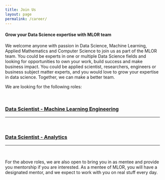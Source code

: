```yaml
---
title: Join Us
layout: page
permalink: /career/
---
```

<meta name="viewport" content="width=device-width, initial-scale=1">
<style>
#hp  {
float: left;    
 margin: 0 15px 0 0;
}
img {
  border: 2px solid #555;
}

p {
  font-family: 'Source Sans Pro', sans-serif;
  font-size: 15px;
  font-weight: normal;
}

h4 {
  font-family: 'Source Sans Pro', sans-serif;
  font-size: 15px;
  font-weight: normal;
}

body {
background-color: rgb(241,236,238);
background-color: radial-gradient(circle, rgba(241,236,238,1) 0%, rgba(97,124,196,1) 75%);
}
 
</style>
<script src="https://kit.fontawesome.com/7812f4f196.js" crossorigin="anonymous"></script>



<p><h4>Grow your Data Science expertise with MLOR team</h4></p>

<p>We welcome anyone with passion in Data Science, Machine Learning, Applied Mathematics and Computer Science to join us as part of the MLOR team. You could be experts in one or multiple Data Science fields and looking for opportunities to own your work, build success and make business impact. You could be applied scientist, researchers, engineers or business subject matter experts, and you would love to grow your expertise in data science. Together, we can make a better team.</p>
  
<p>We are looking for the following roles:</p>  
<br/>
<h3><a href="https://ml-or-ds-team.github.io/career/join-as-mle.html">Data Scientist - Machine Learning Engineering</a></h3>
<hr>
<br/>
<h3><a href='https://ml-or-ds-team.github.io/career/join-as-analytics.html'>Data Scientist - Analytics</a></h3>
<hr>
<br/>
<p></p> For the above roles, we are also open to bring you in as mentee and provide you mentorship if you are interested. As a mentee of MLOR, you will have a designated mentor, and we expect to work with you on real stuff every day. 
